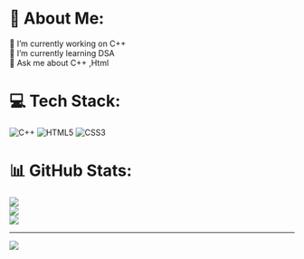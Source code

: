 # 💫 About Me:
🔭 I’m currently working on C++<br>🌱 I’m currently learning DSA<br>💬 Ask me about C++ ,Html<br>


# 💻 Tech Stack:
![C++](https://img.shields.io/badge/c++-%2300599C.svg?style=plastic&logo=c%2B%2B&logoColor=white) ![HTML5](https://img.shields.io/badge/html5-%23E34F26.svg?style=plastic&logo=html5&logoColor=white) ![CSS3](https://img.shields.io/badge/css3-%231572B6.svg?style=plastic&logo=css3&logoColor=white)
# 📊 GitHub Stats:
![](https://github-readme-stats.vercel.app/api?username=shifa009&theme=dark&hide_border=false&include_all_commits=false&count_private=false)<br/>
![](https://github-readme-streak-stats.herokuapp.com/?user=shifa009&theme=dark&hide_border=false)<br/>
![](https://github-readme-stats.vercel.app/api/top-langs/?username=shifa009&theme=dark&hide_border=false&include_all_commits=false&count_private=false&layout=compact)

---
[![](https://visitcount.itsvg.in/api?id=shifa009&icon=0&color=0)](https://visitcount.itsvg.in)

<!-- Proudly created with GPRM ( https://gprm.itsvg.in ) -->
